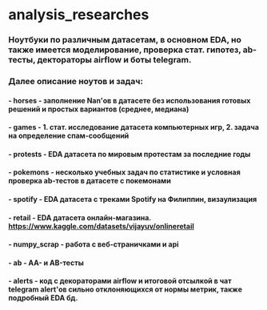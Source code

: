 # analysis_researches

### Ноутбуки по различным датасетам, в основном EDA, но также имеется моделирование, проверка стат. гипотез, ab-тесты, дектораторы airflow и боты telegram.
### Далее описание ноутов и задач:

#### - horses - заполнение Nan'ов в датасете без использования готовых решений и простых вариантов (среднее, медиана)
#### - games - 1. стат. исследование датасета компьютерных игр, 2. задача на определение спам-сообщений
#### - protests - EDA датасета по мировым протестам за последние годы
#### - pokemons - несколько учебных задач по статистике и условная проверка ab-тестов в датасете с покемонами
#### - spotify - EDA датасета с треками Spotify на Филиппин, визаулизация
#### - retail - EDA датасета онлайн-магазина. https://www.kaggle.com/datasets/vijayuv/onlineretail
#### - numpy_scrap - работа с веб-страничками и api
#### - ab - AA- и AB-тесты
#### - alerts - код с декораторами airflow и итоговой отсылкой в чат telegram alert'ов сильно отклоняющихся от нормы метрик, также подробный EDA бд.

